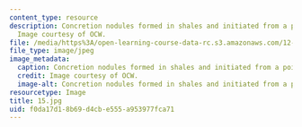 ```yaml
---
content_type: resource
description: Concretion nodules formed in shales and initiated from a point source.
  Image courtesy of OCW.
file: /media/https%3A/open-learning-course-data-rc.s3.amazonaws.com/12-110-sedimentary-geology-fall-2004/f0da17d18b69d4cbe555a953977fca71_15.jpg
file_type: image/jpeg
image_metadata:
  caption: Concretion nodules formed in shales and initiated from a point source.
  credit: Image courtesy of OCW.
  image-alt: Concretion nodules formed in shales and initiated from a point source.
resourcetype: Image
title: 15.jpg
uid: f0da17d1-8b69-d4cb-e555-a953977fca71
---
```


